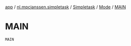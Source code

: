 [app](../../../index.md) / [nl.mpcjanssen.simpletask](../../index.md) / [Simpletask](../index.md) / [Mode](index.md) / [MAIN](.)

# MAIN

`MAIN`
